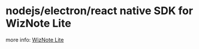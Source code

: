 # nodejs/electron/react native SDK for WizNote Lite

more info: [WizNote Lite](https://github.com/WizTeam/WizNoteLite)
